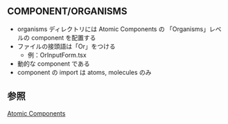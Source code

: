 ## COMPONENT/ORGANISMS

- organisms ディレクトリには Atomic Components の 「Organisms」レベルの component を配置する
- ファイルの接頭語は「Or」をつける
  - 例：OrInputForm.tsx
- 動的な component である
- component の import は atoms, molecules のみ

## 参照

[Atomic Components](https://qiita.com/kahirokunn/items/b599d2cf04d2580c412c)

